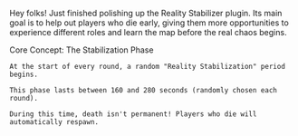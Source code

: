 Hey folks! Just finished polishing up the Reality Stabilizer plugin. Its main goal is to help out players who die early, giving them more opportunities to experience different roles and learn the map before the real chaos begins.

Core Concept: The Stabilization Phase

    At the start of every round, a random "Reality Stabilization" period begins.

    This phase lasts between 160 and 280 seconds (randomly chosen each round).

    During this time, death isn't permanent! Players who die will automatically respawn.


